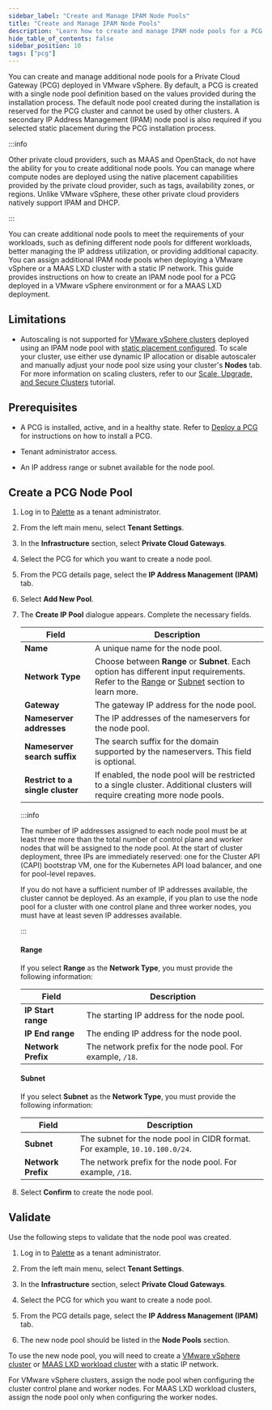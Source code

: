 ```yaml
---
sidebar_label: "Create and Manage IPAM Node Pools"
title: "Create and Manage IPAM Node Pools"
description: "Learn how to create and manage IPAM node pools for a PCG deployed in a VMware vSphere environment."
hide_table_of_contents: false
sidebar_position: 10
tags: ["pcg"]
---
```


You can create and manage additional node pools for a Private Cloud Gateway (PCG) deployed in VMware vSphere. By
default, a PCG is created with a single node pool definition based on the values provided during the installation
process. The default node pool created during the installation is reserved for the PCG cluster and cannot be used by
other clusters. A secondary IP Address Management (IPAM) node pool is also required if you selected static placement
during the PCG installation process.

:::info

Other private cloud providers, such as MAAS and OpenStack, do not have the ability for you to create additional node
pools. You can manage where compute nodes are deployed using the native placement capabilities provided by the private
cloud provider, such as tags, availability zones, or regions. Unlike VMware vSphere, these other private cloud providers
natively support IPAM and DHCP.

:::

You can create additional node pools to meet the requirements of your workloads, such as defining different node pools
for different workloads, better managing the IP address utilization, or providing additional capacity. You can assign
additional IPAM node pools when deploying a VMware vSphere or a MAAS LXD cluster with a static IP network. This guide
provides instructions on how to create an IPAM node pool for a PCG deployed in a VMware vSphere environment or for a
MAAS LXD deployment.

## Limitations

- Autoscaling is not supported for [VMware vSphere clusters](../../data-center/vmware/create-manage-vmware-clusters.md)
  deployed using an IPAM node pool with
  [static placement configured](../deploy-pcg/vmware.md#static-placement-configuration). To scale your cluster, use
  either use dynamic IP allocation or disable autoscaler and manually adjust your node pool size using your
  cluster's **Nodes** tab. For more information on scaling clusters, refer to our
  [Scale, Upgrade, and Secure Clusters](../../../tutorials/getting-started/palette/vmware/scale-secure-cluster.md#scale-a-cluster)
  tutorial.

## Prerequisites

- A PCG is installed, active, and in a healthy state. Refer to [Deploy a PCG](../deploy-pcg/deploy-pcg.md) for
  instructions on how to install a PCG.

- Tenant administrator access.

- An IP address range or subnet available for the node pool.

## Create a PCG Node Pool

1. Log in to [Palette](https://console.spectrocloud.com) as a tenant administrator.

2. From the left main menu, select **Tenant Settings**.

3. In the **Infrastructure** section, select **Private Cloud Gateways**.

4. Select the PCG for which you want to create a node pool.

5. From the PCG details page, select the **IP Address Management (IPAM)** tab.

6. Select **Add New Pool**.

7. The **Create IP Pool** dialogue appears. Complete the necessary fields.

   | Field                            | Description                                                                                                                                                    |
   | -------------------------------- | -------------------------------------------------------------------------------------------------------------------------------------------------------------- |
   | **Name**                         | A unique name for the node pool.                                                                                                                               |
   | **Network Type**                 | Choose between **Range** or **Subnet**. Each option has different input requirements. Refer to the [Range](#range) or [Subnet](#subnet) section to learn more. |
   | **Gateway**                      | The gateway IP address for the node pool.                                                                                                                      |
   | **Nameserver addresses**         | The IP addresses of the nameservers for the node pool.                                                                                                         |
   | **Nameserver search suffix**     | The search suffix for the domain supported by the nameservers. This field is optional.                                                                         |
   | **Restrict to a single cluster** | If enabled, the node pool will be restricted to a single cluster. Additional clusters will require creating more node pools.                                   |

   :::info

   The number of IP addresses assigned to each node pool must be at least three more than the total number of control
   plane and worker nodes that will be assigned to the node pool. At the start of cluster deployment, three IPs are
   immediately reserved: one for the Cluster API (CAPI) bootstrap VM, one for the Kubernetes API load balancer, and one
   for pool-level repaves.

   If you do not have a sufficient number of IP addresses available, the cluster cannot be deployed. As an example, if
   you plan to use the node pool for a cluster with one control plane and three worker nodes, you must have at least
   seven IP addresses available.

   :::

   #### Range

   If you select **Range** as the **Network Type**, you must provide the following information:

   | Field              | Description                                               |
   | ------------------ | --------------------------------------------------------- |
   | **IP Start range** | The starting IP address for the node pool.                |
   | **IP End range**   | The ending IP address for the node pool.                  |
   | **Network Prefix** | The network prefix for the node pool. For example, `/18`. |

   #### Subnet

   If you select **Subnet** as the **Network Type**, you must provide the following information:

   | Field              | Description                                                                 |
   | ------------------ | --------------------------------------------------------------------------- |
   | **Subnet**         | The subnet for the node pool in CIDR format. For example, `10.10.100.0/24`. |
   | **Network Prefix** | The network prefix for the node pool. For example, `/18`.                   |

8. Select **Confirm** to create the node pool.

## Validate

Use the following steps to validate that the node pool was created.

1. Log in to [Palette](https://console.spectrocloud.com) as a tenant administrator.

2. From the left main menu, select **Tenant Settings**.

3. In the **Infrastructure** section, select **Private Cloud Gateways**.

4. Select the PCG for which you want to create a node pool.

5. From the PCG details page, select the **IP Address Management (IPAM)** tab.

6. The new node pool should be listed in the **Node Pools** section.

To use the new node pool, you will need to create a
[VMware vSphere cluster](../../data-center/vmware/create-manage-vmware-clusters.md) or
[MAAS LXD workload cluster](../../data-center/maas/create-manage-maas-lxd-clusters.md) with a static IP network.

For VMware vSphere clusters, assign the node pool when configuring the cluster control plane and worker nodes. For MAAS
LXD workload clusters, assign the node pool only when configuring the worker nodes.
